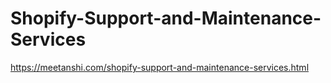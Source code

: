 # Shopify-Support-and-Maintenance-Services
https://meetanshi.com/shopify-support-and-maintenance-services.html
